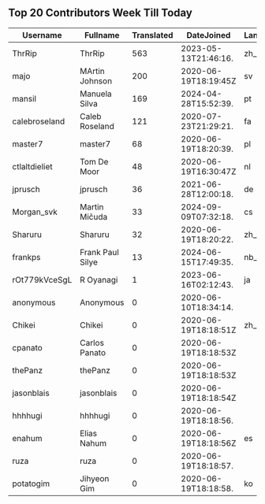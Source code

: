 ## Top 20 Contributors Week Till Today ##
|Username|Fullname|Translated|DateJoined|Language|
|--------|--------|----------|----------|-------|
|ThrRip|ThrRip|563|2023-05-13T21:46:16.|zh_Hans|
|majo|MArtin Johnson|200|2020-06-19T18:19:45Z|sv|
|mansil|Manuela Silva|169|2024-04-28T15:52:39.|pt|
|calebroseland|Caleb Roseland|121|2020-07-23T21:29:21.|fa|
|master7|master7|68|2020-06-19T18:20:39.|pl|
|ctlaltdieliet|Tom De Moor|48|2020-06-19T16:30:47Z|nl|
|jprusch|jprusch|36|2021-06-28T12:00:18.|de|
|Morgan_svk|Martin Mičuda|33|2024-09-09T07:32:18.|cs|
|Sharuru|Sharuru|32|2020-06-19T18:20:22.|zh_Hans|
|frankps|Frank Paul Silye|13|2024-06-15T17:49:35.|nb_NO|
|rOt779kVceSgL|R Oyanagi|1|2023-06-16T02:12:43.|ja|
|anonymous|Anonymous|0|2020-06-10T18:34:14.||
|Chikei|Chikei|0|2020-06-19T18:18:51Z|zh_Hant|
|cpanato|Carlos Panato|0|2020-06-19T18:18:53Z||
|thePanz|thePanz|0|2020-06-19T18:18:53Z||
|jasonblais|jasonblais|0|2020-06-19T18:18:54Z||
|hhhhugi|hhhhugi|0|2020-06-19T18:18:56.||
|enahum|Elias  Nahum|0|2020-06-19T18:18:56Z|es|
|ruza|ruza|0|2020-06-19T18:18:57.||
|potatogim|Jihyeon Gim|0|2020-06-19T18:18:58.|ko|
